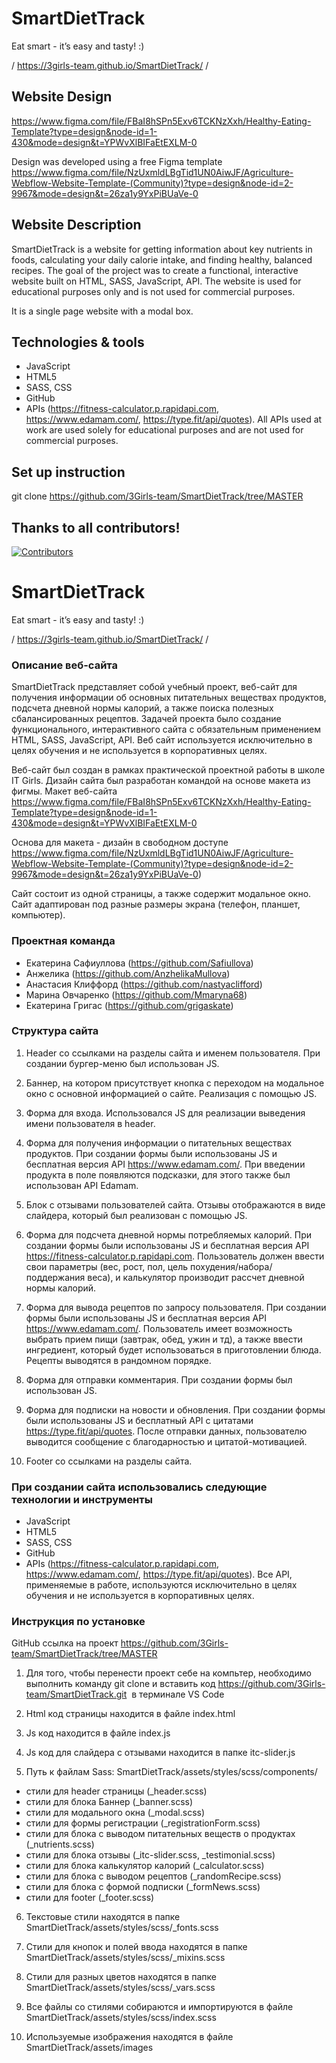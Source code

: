 # SmartDietTrack
Eat smart - it’s easy and tasty! :)

/ https://3girls-team.github.io/SmartDietTrack/ /

## Website Design
https://www.figma.com/file/FBaI8hSPn5Exv6TCKNzXxh/Healthy-Eating-Template?type=design&node-id=1-430&mode=design&t=YPWvXlBIFaEtEXLM-0

Design was developed using a free Figma template https://www.figma.com/file/NzUxmldLBgTid1UN0AiwJF/Agriculture-Webflow-Website-Template-(Community)?type=design&node-id=2-9967&mode=design&t=26za1y9YxPiBUaVe-0

## Website Description

SmartDietTrack is a website for getting information about key nutrients in foods, calculating your daily calorie intake, and finding healthy, balanced recipes.
The goal of the project was to create a functional, interactive website built on HTML, SASS, JavaScript, API.
The website is used for educational purposes only and is not used for commercial purposes.

It is a single page website with a modal box. 


## Technologies & tools 

* JavaScript
* HTML5
* SASS, CSS
* GitHub
* APIs (https://fitness-calculator.p.rapidapi.com, https://www.edamam.com/,   https://type.fit/api/quotes). All APIs used at work are used solely for educational purposes and are not used for commercial purposes.


## Set up instruction

git clone https://github.com/3Girls-team/SmartDietTrack/tree/MASTER

## Thanks to all contributors! 

[![Contributors](https://contrib.rocks/image?repo=3Girls-team/SmartDietTrack)](https://github.com/3Girls-team/SmartDietTrack/graphs/contributors)





# SmartDietTrack
Eat smart - it’s easy and tasty! :)

/ https://3girls-team.github.io/SmartDietTrack/ /

### Описание веб-сайта

SmartDietTrack представляет собой учебный проект, веб-сайт для получения информации об основных питательных веществах продуктов, подсчета дневной нормы калорий, а также поиска полезных сбалансированных рецептов. 
Задачей проекта было создание функционального, интерактивного сайта с обязательным применением HTML, SASS, JavaScript, API. 
Веб сайт используется исключительно в целях обучения и не используется в корпоративных целях.

Веб-сайт был создан в рамках практической проектной работы в школе IT Girls. Дизайн сайта был разработан командой на основе макета  из фигмы. 
Макет веб-сайта https://www.figma.com/file/FBaI8hSPn5Exv6TCKNzXxh/Healthy-Eating-Template?type=design&node-id=1-430&mode=design&t=YPWvXlBIFaEtEXLM-0

Основа для макета - дизайн в свободном доступе https://www.figma.com/file/NzUxmldLBgTid1UN0AiwJF/Agriculture-Webflow-Website-Template-(Community)?type=design&node-id=2-9967&mode=design&t=26za1y9YxPiBUaVe-0)

Сайт состоит из одной страницы, а также содержит модальное окно. Сайт адаптирован под разные размеры экрана (телефон, планшет, компьютер).

### Проектная команда

* Екатерина Сафиуллова (https://github.com/Safiullova)
* Анжелика (https://github.com/AnzhelikaMullova) 
* Анастасия Клиффорд (https://github.com/nastyaclifford)
* Mарина Овчаренко (https://github.com/Mmaryna68)
* Екатерина Григас (https://github.com/grigaskate)



### Структура сайта

1. Header со ссылками на разделы сайта и именем пользователя. При создании бургер-меню был использован JS. 

2. Баннер, на котором присутствует кнопка с переходом на модальное окно с основной информацией о сайте. Реализация с помощью JS. 


3. Форма для входа. Использовался JS для реализации выведения имени пользователя в header. 

4. Форма для получения информации о питательных веществах продуктов. При создании формы были использованы JS и бесплатная версия API https://www.edamam.com/. При введении продукта в поле появляются подсказки, для этого также был использован API  Edamam.

5. Блок с отзывами пользователей сайта. Отзывы отображаются в виде слайдера, который был реализован с помощью JS.

6. Форма для подсчета дневной нормы потребляемых калорий. При создании формы были использованы JS и бесплатная версия API https://fitness-calculator.p.rapidapi.com. Пользователь должен ввести свои параметры (вес, рост, пол, цель похудения/набора/ поддержания веса), и калькулятор производит рассчет дневной нормы калорий.

7. Форма для вывода рецептов по запросу пользователя. При создании формы были использованы JS и бесплатная версия API https://www.edamam.com/. Пользователь имеет возможность выбрать прием пищи (завтрак, обед, ужин и тд), а также ввести ингредиент, который будет использоваться в приготовлении блюда. Рецепты выводятся в рандомном порядке.


8. Форма для отправки комментария. При создании формы был использован JS.

9. Форма для подписки на новости и обновления. При создании формы были использованы JS и бесплатный API с цитатами https://type.fit/api/quotes. После отправки данных, пользователю выводится сообщение с благодарностью и цитатой-мотивацией.

10. Footer со ссылками на разделы сайта. 

### При создании сайта использовались следующие технологии и инструменты

* JavaScript
* HTML5
* SASS, CSS
* GitHub
* APIs (https://fitness-calculator.p.rapidapi.com, https://www.edamam.com/,   https://type.fit/api/quotes). Все API, применяемые в работе, используются исключительно в целях обучения и не используется в корпоративных целях.



### Инструкция по установке 


GitHub ссылка на проект https://github.com/3Girls-team/SmartDietTrack/tree/MASTER

1. Для того, чтобы перенести проект себе на компьтер, необходимо выполнить команду git clone и вставить код https://github.com/3Girls-team/SmartDietTrack.git  в терминале VS Code

2. Html код страницы находится в файле index.html

3. Js код находится в файле index.js

4. Js код для слайдера с отзывами находится в папке itc-slider.js

5. Путь к файлам Sass: SmartDietTrack/assets/styles/scss/components/

* стили для header страницы (_header.scss)
* стили для блока Баннер (_banner.scss)
* стили для модального окна (_modal.scss)
* стили для формы регистрации (_registrationForm.scss)
* стили для блока с выводом питательных веществ о продуктах (_nutrients.scss)
* стили для блока отзывы (_itc-slider.scss, _testimonial.scss)
* стили для блока калькулятор калорий (_calculator.scss)
* стили для блока с выводом рецептов (_randomRecipe.scss)
* стили для блока с формой подписки (_formNews.scss)
* cтили для footer (_footer.scss)

6. Текстовые стили находятся в папке SmartDietTrack/assets/styles/scss/_fonts.scss

7. Стили для кнопок и полей ввода находятся в папке SmartDietTrack/assets/styles/scss/_mixins.scss

8. Стили для разных цветов находятся в папке SmartDietTrack/assets/styles/scss/_vars.scss

9. Все файлы со стилями собираются и импортируются в файле SmartDietTrack/assets/styles/scss/index.scss

10. Используемые изображения находятся в файле SmartDietTrack/assets/images
